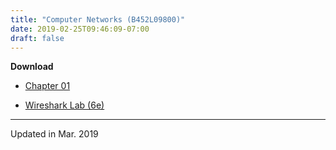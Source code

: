 ```yaml
---
title: "Computer Networks (B452L09800)"
date: 2019-02-25T09:46:09-07:00
draft: false
---
```


**Download**

- [Chapter 01]( /web/files/network/ppt/Chapter_1_V7.01.ppt)

- [Wireshark Lab (6e)](/web/files/network/labs.rar)

****

Updated in Mar. 2019
